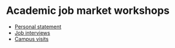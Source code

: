 
# Academic job market workshops

  - [Personal statement]()
  - [Job
    interviews](https://www.jvcasillas.com/job_market_workshop/slides/index.html)
  - [Campus visits]()
